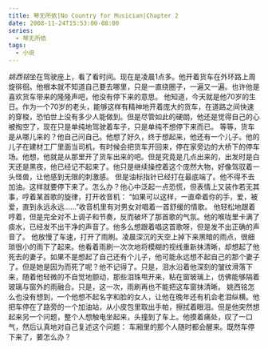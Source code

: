 ```yaml
---
title: 琴无所依|No Country for Musician|Chapter 2
date: 2008-11-24T15:53:00-08:00
series:
  - 琴无所依
tags:
  - 小说
---
```


*姚西铭*坐在驾驶座上，看了看时间。现在是凌晨1点多。他开着货车在外环路上周旋徘徊。他根本就不知道自己要去哪里，只是一直绕圈子，一遍又一遍。也许他是喜欢货车带来的隆隆声吧，他没有停下来的意思。
他知道，今天就是他70岁的生日。作为一个70岁的老头，能够这样有精神地开着庞大的货车，在道路之间快速的穿梭，恐怕世上没有多少人能做到。但是尽管如此的硬朗，他还是觉得自己的心被掏空了，现在只是单纯地驾驶着车子，只是单纯不想停下来而已。
等等，货车是从哪儿来的？他自己问自己。他想了好久，终于想起来，他还有一个儿子。他的儿子在建材工厂里面当司机，有时候会把货车开回来，停在家旁边的大桥下的停车场。他想，他就是从那里开了货车出来的吧。但是究竟是几点出来的，出发时是白天还是黑夜，他已经记不起来了。他只是继续操控着这个庞然大物，好像驾驭着一头怪兽，让他感到无限的刺激感。
但是油标指针已经打在最底端了。他不得不去加油。这样就要停下来了。怎么办？他心中泛起一点恐慌，但表情上又装作若无其事，哼着某首歌的旋律，打开收音机：
“如果可以这样，一直牵着你的手，爱，被爱，直到永远永远……”收音机里有对男女对唱着一首舒缓的情歌。
他轻松地跟着哼着，但是完全对不上调子和节奏，反而破坏了那首歌的气氛。他的喉咙里卡满了痰水，已经发不出干净的声音了。他多么想跟着唱这首歌呀，但是发不出正确的声音了。
他放慢了车速，打开了雨刷。凌晨深沉的天空上掉下来黑暗的雨点，很细琐很小的雨下了起来。他看着雨刷一次次地将模糊的视线重新抹清晰，却想起了他死去的妻子。如果不是想起了自己还有个儿子，他可能永远想不起自己的那个妻子了。但是她是因为而死了呢？他不记得了。只是，泪水沿着他深刻的皱纹滑落下来，随着他轻微的不自觉地颤动，那些泪珠甩开来，粘在窗玻璃上，仿佛能够隔着玻璃与窗外的雨融合。只是，这一次，雨刷再也不能把这车窗抹清晰。
姚西铭怎么也没有想到，一个他想不起名字和脸的女人，让他在晚年还有机会老泪纵横。他把车停在了路旁的一个加油站，从小皮包里取出手帕，擦拭着眼泪。但是他突然想起来另一个问题，整个人想触电坐起来，头撞到了车上。他摸着痛处，叹了一口气，然后认真地对自己复述这个问题：
车厢里的那个人随时都会醒来。既然车停下来了，要怎么办？
